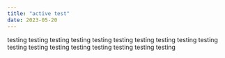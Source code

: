 ```yaml
---
title: "active test"
date: 2023-05-20
---
```

testing testing testing testing testing testing testing testing testing testing testing testing testing testing testing testing testing testing 
